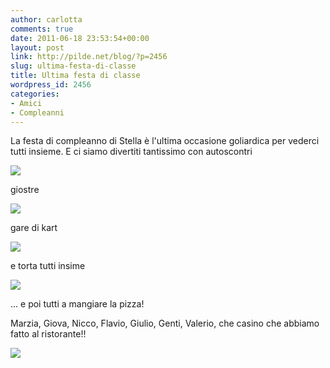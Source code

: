```yaml
---
author: carlotta
comments: true
date: 2011-06-18 23:53:54+00:00
layout: post
link: http://pilde.net/blog/?p=2456
slug: ultima-festa-di-classe
title: Ultima festa di classe
wordpress_id: 2456
categories:
- Amici
- Compleanni
---
```


La festa di compleanno di Stella è l'ultima occasione goliardica per vederci tutti insieme. E ci siamo divertiti tantissimo con autoscontri

[![](http://pilde.net/blog/wp-content/uploads/2011/06/autoscontri.jpg)](http://None)

giostre

[![](http://pilde.net/blog/wp-content/uploads/2011/06/barchetta_giostre.jpg)](http://None)

gare di kart

[![](http://pilde.net/blog/wp-content/uploads/2011/06/mati_kart.jpg)](http://None)

e torta tutti insime

[![](http://pilde.net/blog/wp-content/uploads/2011/06/torta_stella.jpg)](http://None)

... e poi tutti a mangiare la pizza!

Marzia, Giova, Nicco, Flavio, Giulio, Genti, Valerio, che casino che abbiamo fatto al ristorante!!

[![](http://pilde.net/blog/wp-content/uploads/2011/06/pizza.jpg)](http://None)
